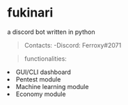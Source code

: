 # fukinari
a discord bot written in python

>Contacts:
-Discord: Ferroxy#2071
  

>functionalities:
<li>GUI/CLI dashboard</li>
<li>Pentest module</li>
<li>Machine learning module</li>
<li>Economy module</li>
